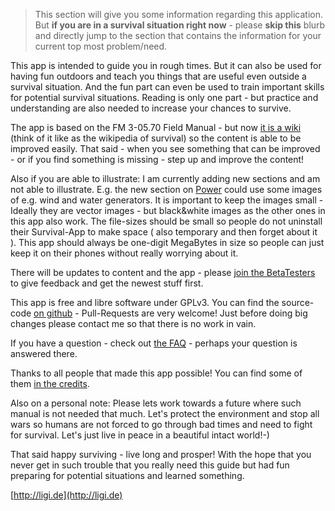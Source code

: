 > This section will give you some information regarding this application. But **if you are in a survival situation right now** - please **skip this** blurb and directly jump to the section that contains the information for your current top most problem/need.

This app is intended to guide you in rough times. But it can also be used for having fun outdoors and teach you things that are useful even outside a survival situation. And the fun part can even be used to train important skills for potential survival situations. Reading is only one part - but practice and understanding are also needed to increase your chances to survive.

The app is based on the FM 3-05.70 Field Manual - but now [it is a wiki](https://github.com/ligi/SurvivalManual/wiki) (think of it like as the wikipedia of survival) so the content is able to be improved easily. That said - when you see something that can be improved - or if you find something is missing - step up and improve the content!

Also if you are able to illustrate: I am currently adding new sections and am not able to illustrate. E.g. the new section on [Power](Power) could use some images of e.g. wind and water generators. It is important to keep the images small - Ideally they are vector images - but black&white images as the other ones in this app also work. The file-sizes should be small so people do not uninstall their Survival-App to make space ( also temporary and then forget about it ). This app should always be one-digit MegaBytes in size so people can just keep it on their phones without really worrying about it.

There will be updates to content and the app - please [join the BetaTesters](https://play.google.com/apps/testing/org.ligi.survivalmanual) to give feedback and get the newest stuff first.

This app is free and libre software under GPLv3. You can find the source-code [on github](https://github.com/ligi/SurvivalManual) - Pull-Requests are very welcome! Just before doing big changes please contact me so that there is no work in vain.

If you have a question - check out [the FAQ](FAQ) - perhaps your question is answered there.

Thanks to all people that made this app possible! You can find some of them [in the credits](Credits).

Also on a personal note: Please lets work towards a future where such manual is not needed that much. Let's protect the environment and stop all wars so humans are not forced to go through bad times and need to fight for survival. Let's just live in peace in a beautiful intact world!-)

That said happy surviving - live long and prosper! With the hope that you never get in such trouble that you really need this guide but had fun preparing for potential situations and learned something.

[http://ligi.de](http://ligi.de)